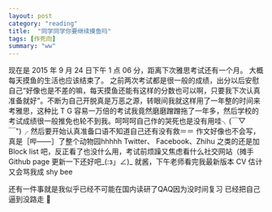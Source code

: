 ```yaml
---
layout: post
category: "reading"
title:  "同学同学你要继续摸鱼吗"
tags: [作死向]
summary: "ww"
---
```

现在是 2015 年 9 月 24 日下午 1 点 06 分，距离下次雅思考试还有一个月。 
大概每天摸鱼的生活也应该结束了。 
之前两次考试都是很一般的成绩，出分以后安慰自己“好像也是不差的嘛，每天摸鱼还能有这样的分数也可以啊，只要我下次认真准备就好”。不断为自己开脱真是万恶之源，转眼间我就这样用了一年整的时间来考雅思，这种比 T G 容易一万倍的考试我竟然磨磨蹭蹭拖了一年多，然后学校的考试成绩很一般推免也轮不到我。呵呵呵自己作的哭死也是没有用哇╮(￣▽￣")╭ 
然后要开始认真准备口语不知道自己还有没有救＝＝ 作文好像也不会写，真是［哔——］了整个动物园hhhhh
Twitter、 Facebook、Zhihu 之类的还是加 Block list 吧，反正看了也没什么用，考试前烦躁又焦虑看什么社交网站（摊手
Github page 更新一下还好吧_(:з」∠)_
就酱，下午老师看完我最新版本 CV 估计又会骂我成 shy bee 

还有一件事就是我似乎已经不可能在国内读研了QAQ因为没时间复习 已经把自己逼到没路走 
